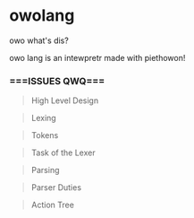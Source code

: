 # owolang
owo what's dis? 

owo lang is an intewpretr made with piethowon!

### ===ISSUES QWQ===
> High Level Design

> Lexing

> Tokens

> Task of the Lexer

> Parsing

> Parser Duties

> Action Tree
